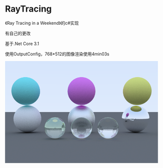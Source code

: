 # RayTracing

《Ray Tracing in a Weekend》的c#实现

有自己的更改

基于.Net Core 3.1

使用OutputConfig，768\*512的图像渲染使用4min03s

![渲染图](https://raw.githubusercontent.com/ijrys/RayTracing/master/img/20200412_195918.png)
